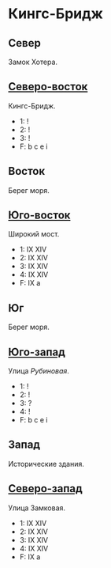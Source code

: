 # Кингс-Бридж

## Север

Замок Хотера.

## [Северо-восток](./600110.md)

Кингс-Бридж.

* 1:    !
* 2:    !
* 3:    !
* F:    b   c   e   i

## Восток

Берег моря.

## [Юго-восток](./585145.md)

Широкий мост.

* 1:    IX  XIV
* 2:    IX  XIV
* 3:    IX  XIV
* 4:    IX  XIV
* F:    IX
        a

## Юг

Берег моря.

## [Юго-запад](./570140.md)

Улица *Рубиновая*.

* 1:    !
* 2:    !
* 3:    ?
* 4:    !
* F:    b   c   e   i

## Запад

Исторические здания.

## [Северо-запад](./570130.md)

Улица Замковая.

* 1:    IX  XIV
* 2:    IX  XIV
* 3:    IX  XIV
* 4:    IX  XIV
* F:    IX
        a
